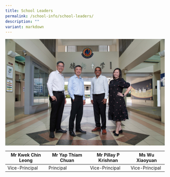 ```yaml
---
title: School Leaders
permalink: /school-info/school-leaders/
description: ""
variant: markdown
---
```

![](/images/School%20Info/School%20Leaders/1__School_Leaders.jpg)


| Mr Kwek Chin Leong | Mr Yap Thiam Chuan | Mr Pillay P Krishnan |Ms Wu Xiaoyuan |
| -------- | -------- | -------- |-------- |
| Vice-Principal    | Principal    | Vice-Principal    |Vice-Principal     |

